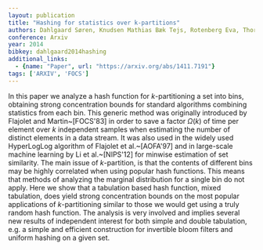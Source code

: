 ```yaml
---
layout: publication
title: "Hashing for statistics over k-partitions"
authors: Dahlgaard Søren, Knudsen Mathias Bæk Tejs, Rotenberg Eva, Thorup Mikkel
conference: Arxiv
year: 2014
bibkey: dahlgaard2014hashing
additional_links:
  - {name: "Paper", url: "https://arxiv.org/abs/1411.7191"}
tags: ['ARXIV', 'FOCS']
---
```

In this paper we analyze a hash function for $k$-partitioning a set into bins, obtaining strong concentration bounds for standard algorithms combining statistics from each bin. This generic method was originally introduced by Flajolet and Martin~[FOCS'83] in order to save a factor $\Omega(k)$ of time per element over $k$ independent samples when estimating the number of distinct elements in a data stream. It was also used in the widely used HyperLogLog algorithm of Flajolet et al.~[AOFA'97] and in large-scale machine learning by Li et al.~[NIPS'12] for minwise estimation of set similarity. The main issue of $k$-partition, is that the contents of different bins may be highly correlated when using popular hash functions. This means that methods of analyzing the marginal distribution for a single bin do not apply. Here we show that a tabulation based hash function, mixed tabulation, does yield strong concentration bounds on the most popular applications of $k$-partitioning similar to those we would get using a truly random hash function. The analysis is very involved and implies several new results of independent interest for both simple and double tabulation, e.g. a simple and efficient construction for invertible bloom filters and uniform hashing on a given set.